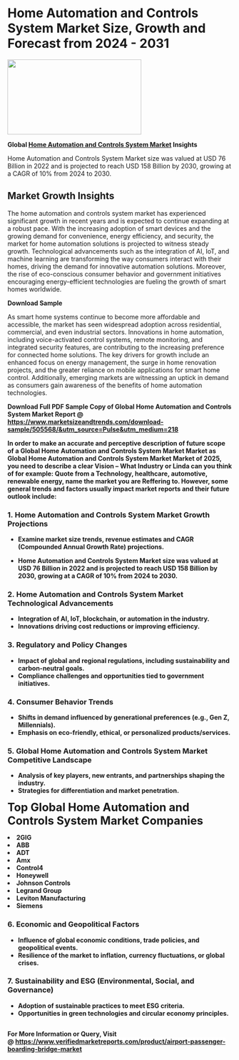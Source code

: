 <H1>Home Automation and Controls System Market Size, Growth and Forecast from 2024 - 2031</H1><img class="aligncenter size-medium wp-image-584254" src="https://thirdeyenews.in/wp-content/uploads/2024/09/Global-Market-Research-300x168.jpeg" alt="" width="300" height="168" /><p><strong>Global&nbsp;<a href="https://www.marketsizeandtrends.com/download-sample/505568/&amp;utm_source=Pulse&amp;utm_medium=218">Home Automation and Controls System Market</a> Insights</strong></p><p>Home Automation and Controls System Market size was valued at USD 76 Billion in 2022 and is projected to reach USD 158 Billion by 2030, growing at a CAGR of 10% from 2024 to 2030.</p><p><h2>Market Growth Insights</h2> <p>The home automation and controls system market has experienced significant growth in recent years and is expected to continue expanding at a robust pace. With the increasing adoption of smart devices and the growing demand for convenience, energy efficiency, and security, the market for home automation solutions is projected to witness steady growth. Technological advancements such as the integration of AI, IoT, and machine learning are transforming the way consumers interact with their homes, driving the demand for innovative automation solutions. Moreover, the rise of eco-conscious consumer behavior and government initiatives encouraging energy-efficient technologies are fueling the growth of smart homes worldwide.</p> <p><strong>Download Sample</strong></p> <p>As smart home systems continue to become more affordable and accessible, the market has seen widespread adoption across residential, commercial, and even industrial sectors. Innovations in home automation, including voice-activated control systems, remote monitoring, and integrated security features, are contributing to the increasing preference for connected home solutions. The key drivers for growth include an enhanced focus on energy management, the surge in home renovation projects, and the greater reliance on mobile applications for smart home control. Additionally, emerging markets are witnessing an uptick in demand as consumers gain awareness of the benefits of home automation technologies.</p> <p><strong></p><p><span class=""><strong>Download Full PDF Sample Copy of Global Home Automation and Controls System Market Report</strong> @ <a href="https://www.marketsizeandtrends.com/download-sample/505568/&amp;utm_source=Pulse&amp;utm_medium=218" target="_blank">https://www.marketsizeandtrends.com/download-sample/505568/&amp;utm_source=Pulse&amp;utm_medium=218</a></span></p><p>In order to make an accurate and perceptive description of future scope of a Global&nbsp;Home Automation and Controls System Market Market as Global&nbsp;Home Automation and Controls System Market Market of 2025, you need to describe a clear Vision &ndash; What Industry or Linda can you think of for example: Quote from a Technology, healthcare, automotive, renewable energy, name the market you are Reffering to. However, some general trends and factors usually impact market reports and their future outlook include:</p><h3>1.&nbsp;<strong>Home Automation and Controls System Market Growth Projections</strong></h3><ul><li>Examine market size trends, revenue estimates and CAGR (Compounded Annual Growth Rate) projections.</li><li><p>Home Automation and Controls System Market size was valued at USD 76 Billion in 2022 and is projected to reach USD 158 Billion by 2030, growing at a CAGR of 10% from 2024 to 2030.</p></li></ul><h3>2.&nbsp;<strong>Home Automation and Controls System Market Technological Advancements</strong></h3><ul><li>Integration of AI, IoT, blockchain, or automation in the industry.</li><li>Innovations driving cost reductions or improving efficiency.</li></ul><h3>3.&nbsp;<strong>Regulatory and Policy Changes</strong></h3><ul><li>Impact of global and regional regulations, including sustainability and carbon-neutral goals.</li><li>Compliance challenges and opportunities tied to government initiatives.</li></ul><h3>4.&nbsp;<strong>Consumer Behavior Trends</strong></h3><ul><li>Shifts in demand influenced by generational preferences (e.g., Gen Z, Millennials).</li><li>Emphasis on eco-friendly, ethical, or personalized products/services.</li></ul><h3>5.&nbsp;<strong>Global Home Automation and Controls System Market Competitive Landscape</strong></h3><ul><li>Analysis of key players, new entrants, and partnerships shaping the industry.</li><li>Strategies for differentiation and market penetration.</li></ul><p data-pm-slice="1 1 []"><span style="color: inherit; font-family: inherit; font-size: 25px;">Top Global Home Automation and Controls System Market Companies</span></p><div class="" data-test-id=""><p><li>2GIG</li><li> ABB</li><li> ADT</li><li> Amx</li><li> Control4</li><li> Honeywell</li><li> Johnson Controls</li><li> Legrand Group</li><li> Leviton Manufacturing</li><li> Siemens</li></p></div><h3>6.&nbsp;<strong>Economic and Geopolitical Factors</strong></h3><ul><li>Influence of global economic conditions, trade policies, and geopolitical events.</li><li>Resilience of the market to inflation, currency fluctuations, or global crises.</li></ul><h3>7.&nbsp;<strong>Sustainability and ESG (Environmental, Social, and Governance)</strong></h3><ul><li>Adoption of sustainable practices to meet ESG criteria.</li><li>Opportunities in green technologies and circular economy principles.</li></ul><h2><strong style="font-size: 14px;">For More Information or Query, Visit @&nbsp;</strong><a style="background-color: #ffffff; font-size: 14px;" href="https://www.marketsizeandtrends.com/report/home-automation-and-controls-system-market/" target="_blank">https://www.verifiedmarketreports.com/product/airport-passenger-boarding-bridge-market</a></h2>
